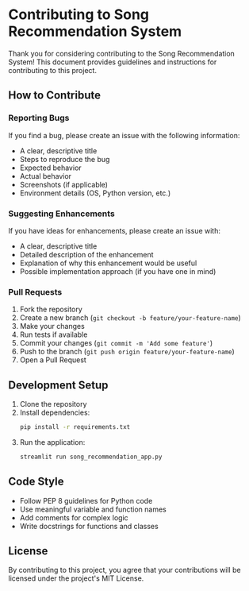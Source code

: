 # Contributing to Song Recommendation System

Thank you for considering contributing to the Song Recommendation System! This document provides guidelines and instructions for contributing to this project.

## How to Contribute

### Reporting Bugs

If you find a bug, please create an issue with the following information:

- A clear, descriptive title
- Steps to reproduce the bug
- Expected behavior
- Actual behavior
- Screenshots (if applicable)
- Environment details (OS, Python version, etc.)

### Suggesting Enhancements

If you have ideas for enhancements, please create an issue with:

- A clear, descriptive title
- Detailed description of the enhancement
- Explanation of why this enhancement would be useful
- Possible implementation approach (if you have one in mind)

### Pull Requests

1. Fork the repository
2. Create a new branch (`git checkout -b feature/your-feature-name`)
3. Make your changes
4. Run tests if available
5. Commit your changes (`git commit -m 'Add some feature'`)
6. Push to the branch (`git push origin feature/your-feature-name`)
7. Open a Pull Request

## Development Setup

1. Clone the repository
2. Install dependencies:
   ```bash
   pip install -r requirements.txt
   ```
3. Run the application:
   ```bash
   streamlit run song_recommendation_app.py
   ```

## Code Style

- Follow PEP 8 guidelines for Python code
- Use meaningful variable and function names
- Add comments for complex logic
- Write docstrings for functions and classes

## License

By contributing to this project, you agree that your contributions will be licensed under the project's MIT License.